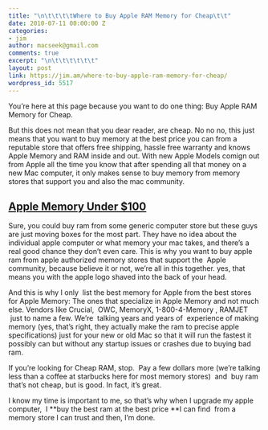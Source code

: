 ```yaml
---
title: "\n\t\t\t\tWhere to Buy Apple RAM Memory for Cheap\t\t"
date: 2010-07-11 00:00:00 Z
categories:
- jim
author: macseek@gmail.com
comments: true
excerpt: "\n\t\t\t\t\t\t"
layout: post
link: https://jim.am/where-to-buy-apple-ram-memory-for-cheap/
wordpress_id: 5517
---
```


You’re here at this page because you want to do one thing: Buy Apple RAM Memory for Cheap.




But this does not mean that you dear reader, are cheap. No no no, this just means that you want to buy memory at the best price you can from a reputable store that offers free shipping, hassle free warranty and knows Apple Memory and RAM inside and out. With new Apple Models comign out from Apple all the time you know that after spending all that money on a new Mac computer, it only makes sense to buy memory from memory stores that support you and also the mac community.




## **[Apple Memory Under $100](http://www.amazon.com/gp/product/B001PS9UKW/ref=as_li_ss_tl?ie=UTF8&tag=ramseeker-20&linkCode=as2&camp=1789&creative=390957&creativeASIN=B001PS9UKW)**




Sure, you could buy ram from some generic computer store but these guys are just moving boxes for the most part. They have no idea about the individual apple computer or what memory your mac takes, and there’s a real good chance they don’t even care. This is why you want to buy apple ram from apple authorized memory stores that support the  Apple community, because believe it or not, we’re all in this together. yes, that means you with the apple logo shaved into the back of your head.




And this is why I only  list the best memory for Apple from the best stores for Apple Memory: The ones that specialize in Apple Memory and not much else. Vendors like Crucial,  OWC, MemoryX, 1-800-4-Memory , RAMJET  just to name a few. We’re  talking years and years of  experience of making memory (yes, that’s right, they actually make the ram to precise apple specifications) just for your new or old Mac so that it will run the fastest it possibly can but without any startup issues or crashes due to buying bad ram.




If you’re looking for Cheap RAM, stop.  Pay a few dollars more (we’re talking less than a coffee at starbucks here for most memory stores)  and  buy ram that’s not cheap, but is good. In fact, it’s great.




I know my time is important to me, so that’s why when I upgrade my apple computer,  I **buy the best ram at the best price **I can find  from a memory store I can trust and then, I’m done.


		
